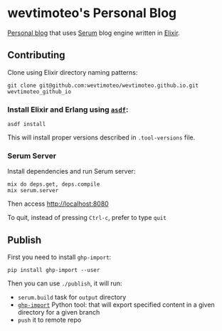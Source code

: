 # wevtimoteo's Personal Blog

[Personal blog](https://wevtimoteo.github.io) that uses [Serum](https://dalgona.github.io/Serum) blog engine written in [Elixir](https://elixir-lang.org/).

## Contributing

Clone using Elixir directory naming patterns:

```
git clone git@github.com:wevtimoteo/wevtimoteo.github.io.git wevtimoteo_github_io
```

### Install Elixir and Erlang using [`asdf`](https://github.com/asdf-vm/asdf):

```
asdf install
```

This will install proper versions described in `.tool-versions` file.

### Serum Server

Install dependencies and run Serum server:

```
mix do deps.get, deps.compile
mix serum.server
```

Then access [http://localhost:8080](http://localhost:8080)

To quit, instead of pressing `Ctrl-c`, prefer to type `quit`

## Publish

First you need to install `ghp-import`:

```
pip install ghp-import --user
```

Then you can use `./publish`, it will run:

- `serum.build` task for `output` directory
- [`ghp-import`](https://github.com/davisp/ghp-import) Python tool: that will export specified content in a given directory for a given branch
- `push` it to remote repo
